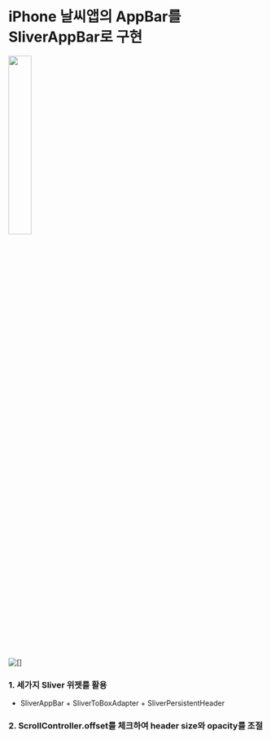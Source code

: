 # iPhone 날씨앱의 AppBar를 SliverAppBar로 구현

<img src="https://user-images.githubusercontent.com/10203092/253147352-388058dd-1bb2-42c1-a59f-b35aa48aab83.png" width="30%">

![[<img src="https://user-images.githubusercontent.com/10203092/253147352-388058dd-1bb2-42c1-a59f-b35aa48aab83.png" width="30%">]](https://github.com/gcback/sliver_to_apple_weather/assets/10203092/0932a6b0-851a-465f-a695-7349f661a7cb "thumb")

### 1. 세가지 Sliver 위젯를 활용
  - SliverAppBar + SliverToBoxAdapter + SliverPersistentHeader

### 2. ScrollController.offset를 체크하여 header size와 opacity를 조절
